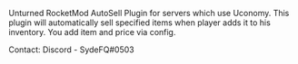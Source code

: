 
Unturned RocketMod AutoSell Plugin for servers which use Uconomy. This plugin will automatically sell specified items when player adds it to his inventory. You add item and price via config. 

Contact: Discord - SydeFQ#0503
